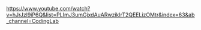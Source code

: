 https://www.youtube.com/watch?v=hJrJzl9iP6Q&list=PLImJ3umGjxdAuARwziklrT2QEELizOMtr&index=63&ab_channel=CodingLab
